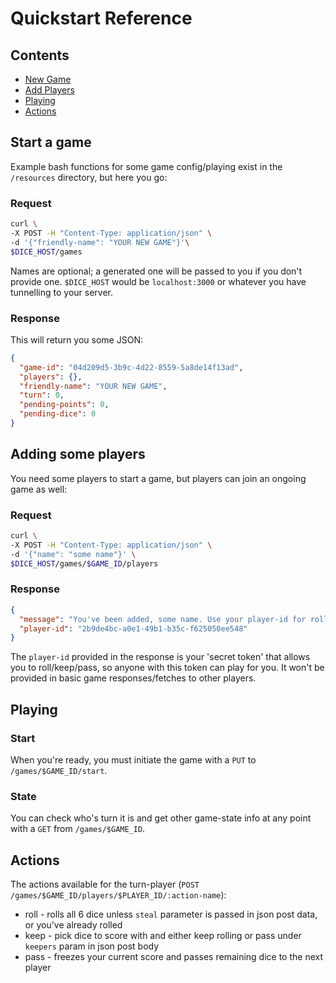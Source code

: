 # Quickstart Reference
## Contents
* [New Game](#start-a-game)
* [Add Players](#adding-some-players)
* [Playing](#playing)
* [Actions](#actions)

## Start a game
Example bash functions for some game config/playing exist in the `/resources` directory, but here you go:

### Request
``` bash
curl \
-X POST -H "Content-Type: application/json" \
-d '{"friendly-name": "YOUR NEW GAME"}'\
$DICE_HOST/games
```
Names are optional; a generated one will be passed to you if you don't provide one.
`$DICE_HOST` would be `localhost:3000` or whatever you have tunnelling to your server.

### Response
This will return you some JSON:

``` JSON
{
  "game-id": "04d209d5-3b9c-4d22-8559-5a8de14f13ad",
  "players": {},
  "friendly-name": "YOUR NEW GAME",
  "turn": 0,
  "pending-points": 0,
  "pending-dice": 0
}
```

## Adding some players
You need some players to start a game, but players can join an ongoing game as well:
### Request
``` bash
curl \
-X POST -H "Content-Type: application/json" \
-d '{"name": "some name"}' \
$DICE_HOST/games/$GAME_ID/players
```
### Response

``` JSON
{
  "message": "You've been added, some name. Use your player-id for rolling/passing.",
  "player-id": "2b9de4bc-a0e1-49b1-b35c-f625050ee548"
}
```
The `player-id` provided in the response is your 'secret token' that allows you to roll/keep/pass, so
anyone with this token can play for you. It won't be provided in basic game responses/fetches to other players.

## Playing
### Start
When you're ready, you must initiate the game with a `PUT` to `/games/$GAME_ID/start`.

### State
You can check who's turn it is and get other game-state info at any point with a
`GET` from `/games/$GAME_ID`.

## Actions
The actions available for the turn-player (`POST /games/$GAME_ID/players/$PLAYER_ID/:action-name`):
* roll - rolls all 6 dice unless `steal` parameter is passed in json post data, or you've already rolled
* keep - pick dice to score with and either keep rolling or pass under `keepers` param in json post body
* pass - freezes your current score and passes remaining dice to the next player
